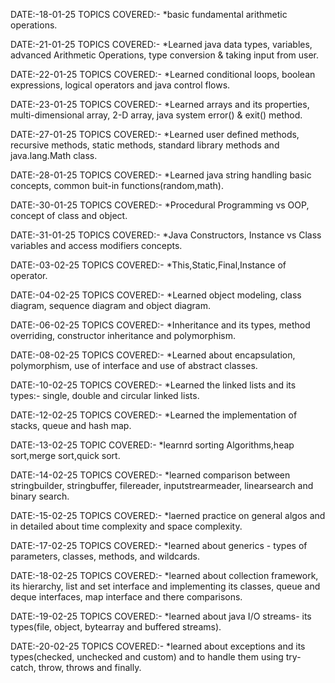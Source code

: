 DATE:-18-01-25 
TOPICS COVERED:- 
*basic fundamental arithmetic operations.

DATE:-21-01-25 
TOPICS COVERED:- 
*Learned java data types, variables, advanced Arithmetic Operations, type conversion & taking input from user.

DATE:-22-01-25 
TOPICS COVERED:- 
*Learned conditional loops, boolean expressions, logical operators and java control flows.

DATE:-23-01-25 
TOPICS COVERED:- 
*Learned arrays and its properties, multi-dimensional array, 2-D array, java system error() & exit() method.

DATE:-27-01-25 
TOPICS COVERED:- 
*Learned user defined methods, recursive methods, static methods, standard library methods and java.lang.Math class.

DATE:-28-01-25 
TOPICS COVERED:- 
*Learned java string handling basic concepts, common buit-in functions(random,math).

DATE:-30-01-25 
TOPICS COVERED:- 
*Procedural Programming vs OOP, concept of class and object.

DATE:-31-01-25 
TOPICS COVERED:- 
*Java Constructors, Instance vs Class variables and access modifiers concepts.

DATE:-03-02-25 
TOPICS COVERED:- 
*This,Static,Final,Instance of operator.

DATE:-04-02-25 
TOPICS COVERED:- 
*Learned object modeling, class diagram, sequence diagram and object diagram.

DATE:-06-02-25 
TOPICS COVERED:- 
*Inheritance and its types, method overriding, constructor inheritance and polymorphism.

DATE:-08-02-25 
TOPICS COVERED:- 
*Learned about encapsulation, polymorphism, use of interface and use of abstract classes.

DATE:-10-02-25 
TOPICS COVERED:- 
*Learned the linked lists and its types:- single, double and circular linked lists.

DATE:-12-02-25 
TOPICS COVERED:- 
*Learned the implementation of stacks, queue and hash map.

DATE:-13-02-25
TOPIC COVERED:-
*learnrd sorting Algorithms,heap sort,merge sort,quick sort.

DATE:-14-02-25 
TOPICS COVERED:- 
*learned comparison between stringbuilder, stringbuffer, filereader, inputstrearmeader, linearsearch and binary search.

DATE:-15-02-25
TOPICS COVERED:-
*laerned practice on general algos and in detailed about time complexity and space complexity.

DATE:-17-02-25
TOPICS COVERED:-
*learned about generics - types of parameters, classes, methods, and wildcards.

DATE:-18-02-25
TOPICS COVERED:-
*learned about collection framework, its hierarchy, list and set interface and implementing its classes, queue and deque interfaces, map interface and there comparisons.

DATE:-19-02-25
TOPICS COVERED:-
*learned about java I/O streams- its types(file, object, bytearray and buffered streams).

DATE:-20-02-25
TOPICS COVERED:-
*learned about exceptions and its types(checked, unchecked and custom) and to handle them using try-catch, throw, throws and finally.
